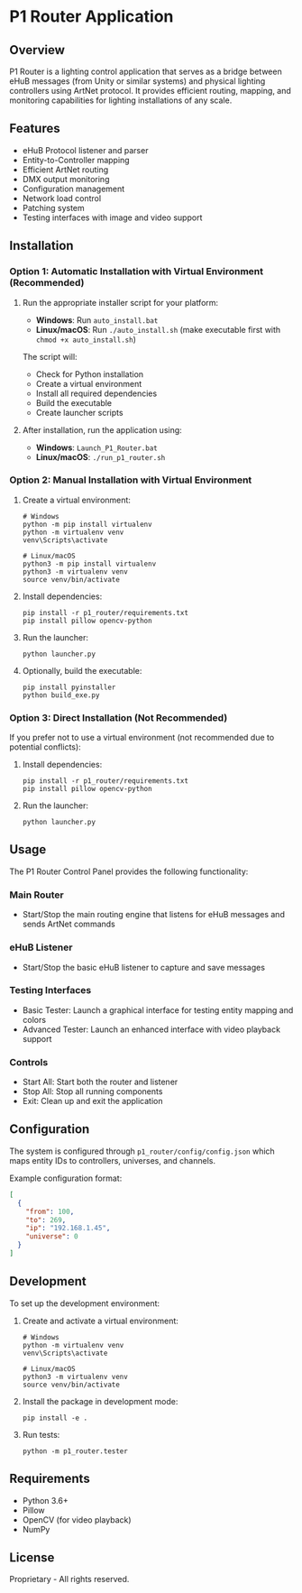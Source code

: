 # P1 Router Application

## Overview
P1 Router is a lighting control application that serves as a bridge between eHuB messages (from Unity or similar systems) and physical lighting controllers using ArtNet protocol. It provides efficient routing, mapping, and monitoring capabilities for lighting installations of any scale.

## Features
- eHuB Protocol listener and parser
- Entity-to-Controller mapping
- Efficient ArtNet routing
- DMX output monitoring
- Configuration management
- Network load control
- Patching system
- Testing interfaces with image and video support

## Installation

### Option 1: Automatic Installation with Virtual Environment (Recommended)
1. Run the appropriate installer script for your platform:
   - **Windows**: Run `auto_install.bat`
   - **Linux/macOS**: Run `./auto_install.sh` (make executable first with `chmod +x auto_install.sh`)

   The script will:
   - Check for Python installation
   - Create a virtual environment
   - Install all required dependencies
   - Build the executable
   - Create launcher scripts

2. After installation, run the application using:
   - **Windows**: `Launch_P1_Router.bat`
   - **Linux/macOS**: `./run_p1_router.sh`

### Option 2: Manual Installation with Virtual Environment
1. Create a virtual environment:
   ```
   # Windows
   python -m pip install virtualenv
   python -m virtualenv venv
   venv\Scripts\activate
   
   # Linux/macOS
   python3 -m pip install virtualenv
   python3 -m virtualenv venv
   source venv/bin/activate
   ```

2. Install dependencies:
   ```
   pip install -r p1_router/requirements.txt
   pip install pillow opencv-python
   ```

3. Run the launcher:
   ```
   python launcher.py
   ```

4. Optionally, build the executable:
   ```
   pip install pyinstaller
   python build_exe.py
   ```

### Option 3: Direct Installation (Not Recommended)
If you prefer not to use a virtual environment (not recommended due to potential conflicts):
1. Install dependencies:
   ```
   pip install -r p1_router/requirements.txt
   pip install pillow opencv-python
   ```

2. Run the launcher:
   ```
   python launcher.py
   ```

## Usage

The P1 Router Control Panel provides the following functionality:

### Main Router
- Start/Stop the main routing engine that listens for eHuB messages and sends ArtNet commands

### eHuB Listener
- Start/Stop the basic eHuB listener to capture and save messages

### Testing Interfaces
- Basic Tester: Launch a graphical interface for testing entity mapping and colors
- Advanced Tester: Launch an enhanced interface with video playback support

### Controls
- Start All: Start both the router and listener
- Stop All: Stop all running components
- Exit: Clean up and exit the application

## Configuration

The system is configured through `p1_router/config/config.json` which maps entity IDs to controllers, universes, and channels.

Example configuration format:
```json
[
  {
    "from": 100,
    "to": 269,
    "ip": "192.168.1.45",
    "universe": 0
  }
]
```

## Development

To set up the development environment:

1. Create and activate a virtual environment:
   ```
   # Windows
   python -m virtualenv venv
   venv\Scripts\activate
   
   # Linux/macOS
   python3 -m virtualenv venv
   source venv/bin/activate
   ```

2. Install the package in development mode:
   ```
   pip install -e .
   ```

3. Run tests:
   ```
   python -m p1_router.tester
   ```

## Requirements
- Python 3.6+
- Pillow
- OpenCV (for video playback)
- NumPy

## License
Proprietary - All rights reserved. 